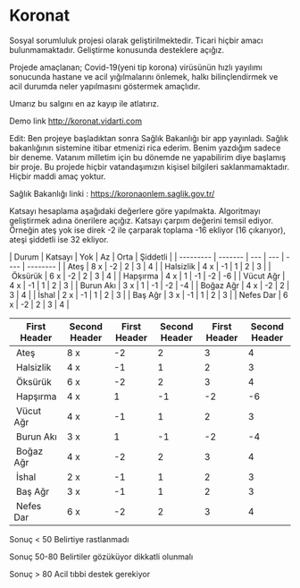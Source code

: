 # Koronat


Sosyal sorumluluk projesi olarak geliştirilmektedir. Ticari hiçbir amacı bulunmamaktadır. Geliştirme konusunda desteklere açığız. 

Projede amaçlanan; Covid-19(yeni tip korona) virüsünün hızlı yayılımı sonucunda hastane ve acil yığılmalarını önlemek, halkı bilinçlendirmek ve acil durumda neler yapılmasını göstermek amaçlıdır. 

Umarız bu salgını en az kayıp ile atlatırız. 

Demo link http://koronat.vidarti.com

Edit:
Ben projeye başladıktan sonra Sağlık Bakanlığı bir app yayınladı. Sağlık bakanlığının sistemine itibar etmenizi rica ederim. Benim yazdığım sadece bir deneme. Vatanım milletim için bu dönemde ne yapabilirim diye başlamış bir proje. Bu projede hiçbir vatandaşımızın kişisel bilgileri saklanmamaktadır. Hiçbir maddi amaç yoktur. 

Sağlık Bakanlığı linki : https://koronaonlem.saglik.gov.tr/

Katsayı hesaplama aşağıdaki değerlere göre yapılmakta. Algoritmayı geliştirmek adına önerilere açığız. 
Katsayı çarpım değerini temsil ediyor. Örneğin ateş yok ise direk -2 ile çarparak toplama -16 ekliyor (16 çıkarıyor), ateşi şiddetli ise 32 ekliyor. 

| Durum     | Katsayı | Yok | Az  | Orta | Şiddetli |
| --------- | ------- | --- | --- | ---- | -------- | 
| Ateş      | 8 x     | -2  | 2   | 3    | 4        |
| Halsizlik | 4 x     | -1  | 1   | 2    | 3        |
| Öksürük   | 6 x     | -2  | 2   | 3    | 4        |
| Hapşırma  | 4 x     | 1   | -1  | -2   | -6       |
| Vücut Ağr | 4 x     | -1  | 1   | 2    | 3        |
| Burun Akı | 3 x     | 1   | -1  | -2   | -4       |
| Boğaz Ağr | 4 x     | -2  | 2   | 3    | 4        |
| İshal     | 2 x     | -1  | 1   | 2    | 3        |
| Baş Ağr   | 3 x     | -1  | 1   | 2    | 3        |
| Nefes Dar | 6 x     | -2  | 2   | 3    | 4        |

| First Header  | Second Header | First Header  | Second Header | First Header  | Second Header |
| ------------- | ------------- | ------------- | ------------- | ------------- | ------------- |
| Ateş      | 8 x     | -2  | 2   | 3    | 4        |
| Halsizlik | 4 x     | -1  | 1   | 2    | 3        |
| Öksürük   | 6 x     | -2  | 2   | 3    | 4        |
| Hapşırma  | 4 x     | 1   | -1  | -2   | -6       |
| Vücut Ağr | 4 x     | -1  | 1   | 2    | 3        |
| Burun Akı | 3 x     | 1   | -1  | -2   | -4       |
| Boğaz Ağr | 4 x     | -2  | 2   | 3    | 4        |
| İshal     | 2 x     | -1  | 1   | 2    | 3        |
| Baş Ağr   | 3 x     | -1  | 1   | 2    | 3        |
| Nefes Dar | 6 x     | -2  | 2   | 3    | 4        |

Sonuç < 50  Belirtiye rastlanmadı

Sonuç 50-80 Belirtiler gözüküyor dikkatli olunmalı

Sonuç > 80  Acil tıbbi destek gerekiyor 